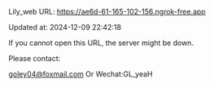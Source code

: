 Lily_web URL: https://ae6d-61-165-102-156.ngrok-free.app

Updated at: 2024-12-09 22:42:18

If you cannot open this URL, the server might be down.

Please contact: 

goley04@foxmail.com Or Wechat:GL_yeaH